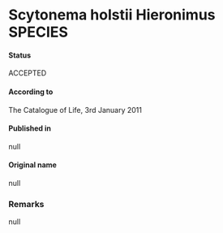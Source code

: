 Scytonema holstii Hieronimus SPECIES
=======

#### Status
ACCEPTED

#### According to
The Catalogue of Life, 3rd January 2011

#### Published in
null

#### Original name
null

### Remarks
null